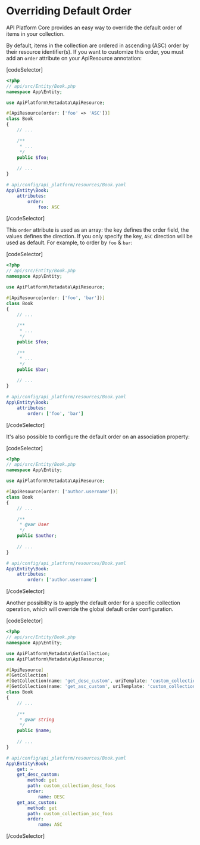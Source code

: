 # Overriding Default Order

API Platform Core provides an easy way to override the default order of items in your collection.

By default, items in the collection are ordered in ascending (ASC) order by their resource identifier(s). If you want to
customize this order, you must add an `order` attribute on your ApiResource annotation:

[codeSelector]

```php
<?php
// api/src/Entity/Book.php
namespace App\Entity;

use ApiPlatform\Metadata\ApiResource;

#[ApiResource(order: ['foo' => 'ASC'])]
class Book
{
    // ...

    /**
     * ...
     */
    public $foo;
    
    // ...
}
```

```yaml
# api/config/api_platform/resources/Book.yaml
App\Entity\Book:
    attributes:
        order:
            foo: ASC
```

[/codeSelector]

This `order` attribute is used as an array: the key defines the order field, the values defines the direction.
If you only specify the key, `ASC` direction will be used as default. For example, to order by `foo` & `bar`:

[codeSelector]

```php
<?php
// api/src/Entity/Book.php
namespace App\Entity;

use ApiPlatform\Metadata\ApiResource;

#[ApiResource(order: ['foo', 'bar'])]
class Book
{
    // ...

    /**
     * ...
     */
    public $foo;

    /**
     * ...
     */
    public $bar;
    
    // ...
}
```

```yaml
# api/config/api_platform/resources/Book.yaml
App\Entity\Book:
    attributes:
        order: ['foo', 'bar']
```

[/codeSelector]

It's also possible to configure the default order on an association property:

[codeSelector]

```php
<?php
// api/src/Entity/Book.php
namespace App\Entity;

use ApiPlatform\Metadata\ApiResource;

#[ApiResource(order: ['author.username'])]
class Book
{
    // ...

    /**
     * @var User
     */
    public $author;
    
    // ...
}
```

```yaml
# api/config/api_platform/resources/Book.yaml
App\Entity\Book:
    attributes:
        order: ['author.username']
```

[/codeSelector]

Another possibility is to apply the default order for a specific collection operation, which will override the global default order configuration.

[codeSelector]

```php
<?php
// api/src/Entity/Book.php
namespace App\Entity;

use ApiPlatform\Metadata\GetCollection;
use ApiPlatform\Metadata\ApiResource;

#[ApiResource]
#[GetCollection]
#[GetCollection(name: 'get_desc_custom', uriTemplate: 'custom_collection_desc_foos', order: ['name' => 'DESC'])]
#[GetCollection(name: 'get_asc_custom', uriTemplate: 'custom_collection_asc_foos', order: ['name' => 'ASC'])]
class Book
{
    // ...

    /**
     * @var string
     */
    public $name;
    
    // ...
}
```

```yaml
# api/config/api_platform/resources/Book.yaml
App\Entity\Book:
    get: ~
    get_desc_custom:
        method: get
        path: custom_collection_desc_foos
        order:
            name: DESC
    get_asc_custom:
        method: get
        path: custom_collection_asc_foos
        order:
            name: ASC
```

[/codeSelector]
